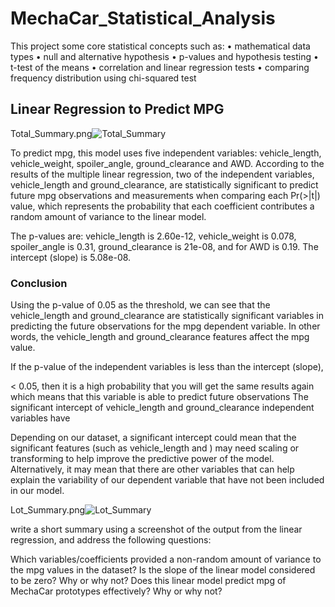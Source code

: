 # MechaCar_Statistical_Analysis

This project some core statistical concepts such as:
•	mathematical data types
•	null and alternative hypothesis
•	p-values and hypothesis testing
•	t-test of the means
•	correlation and linear regression tests
•	comparing frequency distribution using chi-squared test

## Linear Regression to Predict MPG

Total_Summary.png![Total_Summary](https://user-images.githubusercontent.com/80140082/123517597-c2489400-d656-11eb-9df7-af73f58e485a.png)

To predict mpg, this model uses five independent variables: vehicle_length, vehicle_weight, spoiler_angle, ground_clearance and AWD. According to the results of the multiple linear regression, two of the independent variables, vehicle_length and ground_clearance, are statistically significant to predict future mpg observations and measurements when comparing each Pr(>|t|) value, which represents the probability that each coefficient contributes a random amount of variance to the linear model. 

The p-values are: vehicle_length is 2.60e-12, vehicle_weight is 0.078, spoiler_angle is 0.31, ground_clearance is 21e-08, and for AWD is 0.19. The intercept (slope) is 5.08e-08.

### Conclusion
Using the p-value of 0.05 as the threshold, we can see that the vehicle_length and ground_clearance are statistically significant variables in predicting the future observations for the mpg dependent variable. In other words, the vehicle_length and ground_clearance features affect the mpg value.

If the p-value of the independent variables is less than the intercept (slope), 

< 0.05, then it is a high probability that you will get the same results again which means that this variable is able to predict future observations
The significant intercept of vehicle_length and ground_clearance independent variables have 

Depending on our dataset, a significant intercept could mean that the significant features (such as vehicle_length and ) may need scaling or transforming to help improve the predictive power of the model. Alternatively, it may mean that there are other variables that can help explain the variability of our dependent variable that have not been included in our model.




Lot_Summary.png![Lot_Summary](https://user-images.githubusercontent.com/80140082/123517605-caa0cf00-d656-11eb-88da-3b3f876880bf.png)


write a short summary using a screenshot of the output from the linear regression, and address the following questions:

Which variables/coefficients provided a non-random amount of variance to the mpg values in the dataset?
Is the slope of the linear model considered to be zero? Why or why not?
Does this linear model predict mpg of MechaCar prototypes effectively? Why or why not?
